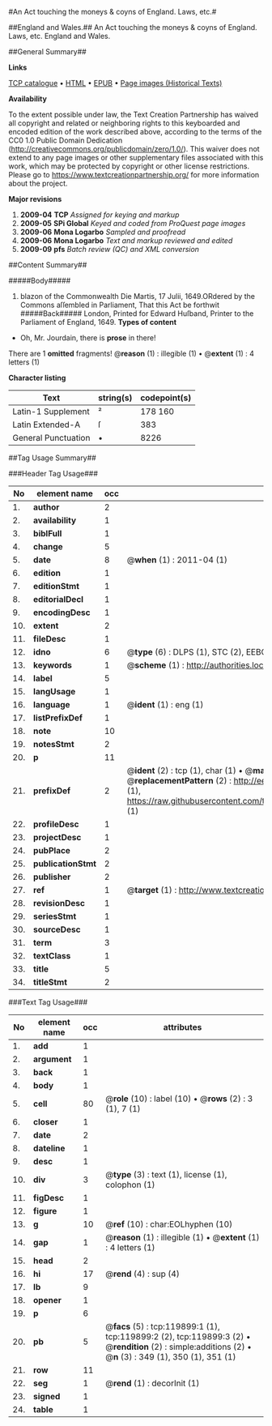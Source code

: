 #An Act touching the moneys & coyns of England. Laws, etc.#

##England and Wales.##
An Act touching the moneys & coyns of England.
Laws, etc.
England and Wales.

##General Summary##

**Links**

[TCP catalogue](http://www.ota.ox.ac.uk/tcp/)  • 
[HTML](http://tei.it.ox.ac.uk/tcp/Texts-HTML/free/A74/A74322.html)  • 
[EPUB](http://tei.it.ox.ac.uk/tcp/Texts-EPUB/free/A74/A74322.epub) • 
[Page images (Historical Texts)](https://historicaltexts.jisc.ac.uk/eebo-99867583e)

**Availability**

To the extent possible under law, the Text Creation Partnership has waived all copyright and related or neighboring rights to this keyboarded and encoded edition of the work described above, according to the terms of the CC0 1.0 Public Domain Dedication (http://creativecommons.org/publicdomain/zero/1.0/). This waiver does not extend to any page images or other supplementary files associated with this work, which may be protected by copyright or other license restrictions. Please go to https://www.textcreationpartnership.org/ for more information about the project.

**Major revisions**

1. __2009-04__ __TCP__ *Assigned for keying and markup*
1. __2009-05__ __SPi Global__ *Keyed and coded from ProQuest page images*
1. __2009-06__ __Mona Logarbo__ *Sampled and proofread*
1. __2009-06__ __Mona Logarbo__ *Text and markup reviewed and edited*
1. __2009-09__ __pfs__ *Batch review (QC) and XML conversion*

##Content Summary##

#####Body#####

1. blazon of the Commonwealth
Die Martis, 17 Julii, 1649.ORdered by the Commons aſſembled in Parliament, That this Act be forthwit
#####Back#####
London, Printed for Edward Huſband, Printer to the Parliament of England, 1649.
**Types of content**

  * Oh, Mr. Jourdain, there is **prose** in there!

There are 1 **omitted** fragments! 
 @__reason__ (1) : illegible (1)  •  @__extent__ (1) : 4 letters (1)

**Character listing**


|Text|string(s)|codepoint(s)|
|---|---|---|
|Latin-1 Supplement|² |178 160|
|Latin Extended-A|ſ|383|
|General Punctuation|•|8226|

##Tag Usage Summary##

###Header Tag Usage###

|No|element name|occ|attributes|
|---|---|---|---|
|1.|__author__|2||
|2.|__availability__|1||
|3.|__biblFull__|1||
|4.|__change__|5||
|5.|__date__|8| @__when__ (1) : 2011-04 (1)|
|6.|__edition__|1||
|7.|__editionStmt__|1||
|8.|__editorialDecl__|1||
|9.|__encodingDesc__|1||
|10.|__extent__|2||
|11.|__fileDesc__|1||
|12.|__idno__|6| @__type__ (6) : DLPS (1), STC (2), EEBO-CITATION (1), PROQUEST (1), VID (1)|
|13.|__keywords__|1| @__scheme__ (1) : http://authorities.loc.gov/ (1)|
|14.|__label__|5||
|15.|__langUsage__|1||
|16.|__language__|1| @__ident__ (1) : eng (1)|
|17.|__listPrefixDef__|1||
|18.|__note__|10||
|19.|__notesStmt__|2||
|20.|__p__|11||
|21.|__prefixDef__|2| @__ident__ (2) : tcp (1), char (1)  •  @__matchPattern__ (2) : ([0-9\-]+):([0-9IVX]+) (1), (.+) (1)  •  @__replacementPattern__ (2) : http://eebo.chadwyck.com/downloadtiff?vid=$1&page=$2 (1), https://raw.githubusercontent.com/textcreationpartnership/Texts/master/tcpchars.xml#$1 (1)|
|22.|__profileDesc__|1||
|23.|__projectDesc__|1||
|24.|__pubPlace__|2||
|25.|__publicationStmt__|2||
|26.|__publisher__|2||
|27.|__ref__|1| @__target__ (1) : http://www.textcreationpartnership.org/docs/. (1)|
|28.|__revisionDesc__|1||
|29.|__seriesStmt__|1||
|30.|__sourceDesc__|1||
|31.|__term__|3||
|32.|__textClass__|1||
|33.|__title__|5||
|34.|__titleStmt__|2||


###Text Tag Usage###

|No|element name|occ|attributes|
|---|---|---|---|
|1.|__add__|1||
|2.|__argument__|1||
|3.|__back__|1||
|4.|__body__|1||
|5.|__cell__|80| @__role__ (10) : label (10)  •  @__rows__ (2) : 3 (1), 7 (1)|
|6.|__closer__|1||
|7.|__date__|2||
|8.|__dateline__|1||
|9.|__desc__|1||
|10.|__div__|3| @__type__ (3) : text (1), license (1), colophon (1)|
|11.|__figDesc__|1||
|12.|__figure__|1||
|13.|__g__|10| @__ref__ (10) : char:EOLhyphen (10)|
|14.|__gap__|1| @__reason__ (1) : illegible (1)  •  @__extent__ (1) : 4 letters (1)|
|15.|__head__|2||
|16.|__hi__|17| @__rend__ (4) : sup (4)|
|17.|__lb__|9||
|18.|__opener__|1||
|19.|__p__|6||
|20.|__pb__|5| @__facs__ (5) : tcp:119899:1 (1), tcp:119899:2 (2), tcp:119899:3 (2)  •  @__rendition__ (2) : simple:additions (2)  •  @__n__ (3) : 349 (1), 350 (1), 351 (1)|
|21.|__row__|11||
|22.|__seg__|1| @__rend__ (1) : decorInit (1)|
|23.|__signed__|1||
|24.|__table__|1||
